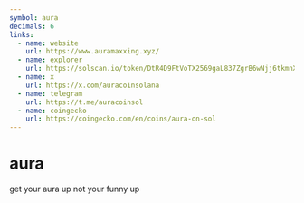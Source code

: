 ```yaml
---
symbol: aura
decimals: 6
links:
  - name: website
    url: https://www.auramaxxing.xyz/
  - name: explorer
    url: https://solscan.io/token/DtR4D9FtVoTX2569gaL837ZgrB6wNjj6tkmnX9Rdk9B2
  - name: x
    url: https://x.com/auracoinsolana
  - name: telegram
    url: https://t.me/auracoinsol
  - name: coingecko
    url: https://coingecko.com/en/coins/aura-on-sol
---
```


# aura

get your aura up not your funny up
